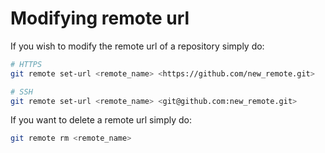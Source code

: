 # Modifying remote url

If you wish to modify the remote url of a repository simply do:
```sh
# HTTPS
git remote set-url <remote_name> <https://github.com/new_remote.git>

# SSH
git remote set-url <remote_name> <git@github.com:new_remote.git>
```

If you want to delete a remote url simply do:
```sh
git remote rm <remote_name>
```
